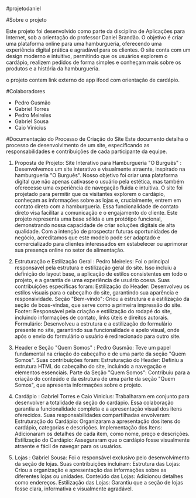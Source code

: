 #projetodaniel

#Sobre o projeto

Este projeto foi desenvolvido como parte da disciplina de Aplicações para Internet, sob a orientação do professor Daniel Brandão. O objetivo é criar uma plataforma online para uma hamburgueria, oferecendo uma experiência digital prática e agradável para os clientes. O site conta com um design moderno e intuitivo, permitindo que os usuários explorem o cardápio, realizem pedidos de forma simples e conheçam mais sobre os produtos e a história da hamburgueria.

o projeto contem link externo do app ifood com orientação
de cardápio.


#Colaboradores
- Pedro Gusmão
- Gabriel Torres
- Pedro Meireles
- Gabriel Sousa
- Caio Vinicius

#Documentação do Processo de Criação do Site
Este documento detalha o processo de desenvolvimento de um site, especificando as responsabilidades e contribuições de cada participante da equipe.

1. Proposta de Projeto: Site Interativo para Hamburgueria "O Burguês" :
Desenvolvemos um site interativo e visualmente atraente, inspirado na hamburgueria "O Burguês". Nosso objetivo foi criar uma plataforma digital que não apenas cativasse o usuário pela estética, mas também oferecesse uma experiência de navegação fluida e intuitiva.
O site foi projetado para permitir que os visitantes explorem o cardápio, conheçam as informações sobre as lojas e, crucialmente, entrem em contato direto com a hamburgueria. Essa funcionalidade de contato direto visa facilitar a comunicação e o engajamento do cliente.
Este projeto representa uma base sólida e um protótipo funcional, demonstrando nossa capacidade de criar soluções digitais de alta qualidade. Com a intenção de prospectar futuras oportunidades de negócio, acreditamos que este modelo pode ser adaptado e comercializado para clientes interessados em estabelecer ou aprimorar sua presença online no setor de alimentação.

2. Estruturação e Estilização Geral :
Pedro Meireles: Foi o principal responsável pela estrutura e estilização geral do site. Isso incluiu a definição do layout base, a aplicação de estilos consistentes em todo o projeto, e a garantia de uma experiência de usuário coesa. Suas contribuições específicas foram:
Estilização do Header: Desenvolveu os estilos visuais para o cabeçalho do site, garantindo sua aparência e responsividade.
Seção "Bem-vindo": Criou a estrutura e a estilização da seção de boas-vindas, que serve como a primeira impressão do site.
Footer: Responsável pela criação e estilização do rodapé do site, incluindo informações de contato, links úteis e direitos autorais.
Formulário: Desenvolveu a estrutura e a estilização do formulário presente no site, garantindo sua funcionalidade e apelo visual, onde após o envio do formulário o usuário é redirecionado para outro site.

3. Header e Seção "Quem Somos" :
Pedro Gusmão: Teve um papel fundamental na criação do cabeçalho e de uma parte da seção "Quem Somos". Suas contribuições foram:
Estruturação do Header: Definiu a estrutura HTML do cabeçalho do site, incluindo a navegação e elementos essenciais.
Parte da Seção "Quem Somos": Contribuiu para a criação do conteúdo e da estrutura de uma parte da seção "Quem Somos", que apresenta informações sobre o projeto.

4. Cardápio :
Gabriel Torres e Caio Vinicius: Trabalharam em conjunto para desenvolver a totalidade da seção do cardápio. Essa colaboração garantiu a funcionalidade completa e a apresentação visual dos itens oferecidos. Suas responsabilidades compartilhadas envolveram:
Estruturação do Cardápio: Organizaram a apresentação dos itens do cardápio, categorias e descrições.
Implementação dos Itens: Adicionaram os detalhes de cada item, como nome, preço e descrições.
Estilização do Cardápio: Asseguraram que o cardápio fosse visualmente atraente e fácil de navegar para os usuários.

5. Lojas :
Gabriel Sousa: Foi o responsável exclusivo pelo desenvolvimento da seção de lojas. Suas contribuições incluíram:
Estrutura das Lojas: Criou a organização e apresentação das informações sobre as diferentes lojas ou unidades.
Conteúdo das Lojas: Adicionou detalhes como endereços.
Estilização das Lojas: Garantiu que a seção de lojas fosse clara, informativa e visualmente agradável.

